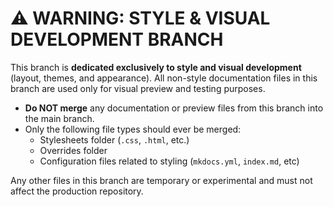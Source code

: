 # ⚠️ WARNING: STYLE & VISUAL DEVELOPMENT BRANCH
This branch is **dedicated exclusively to style and visual development** (layout, themes, and appearance).
All non-style documentation files in this branch are used only for visual preview and testing purposes.
- **Do NOT merge** any documentation or preview files from this branch into the main branch.
- Only the following file types should ever be merged:
  - Stylesheets folder (`.css`, `.html`, etc.)
  - Overrides folder
  - Configuration files related to styling (`mkdocs.yml`, `index.md`, etc)

Any other files in this branch are temporary or experimental and must not affect the production repository.
